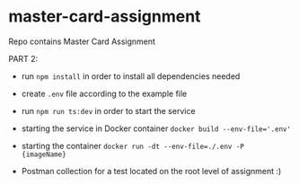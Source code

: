 # master-card-assignment

Repo contains Master Card Assignment

PART 2: 
- run `npm install` in order to install all dependencies needed
- create `.env` file according to the example file
- run `npm run ts:dev` in order to start the service
- starting the service in Docker container `docker build --env-file='.env'`
- starting the container `docker run -dt --env-file=./.env -P {imageName}`

- Postman collection for a test located on the root level of assignment :) 